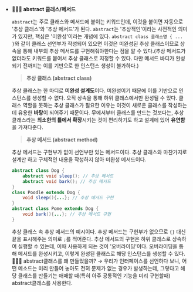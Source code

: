 - **🙋🏻‍♀️ abstract 클래스/메서드**
    
    `abstract`는 주로 클래스와 메서드에 붙이는 키워드인데, 이것을 붙이면 자동으로 '추상 클래스'와 '추상 메서드'가 된다. `abstract`는 '추상적인'이라는 사전적인 의미가 있지만, 핵심은 '미완성'이라는 개념에 있다. `abstract class 클래스명 { ... }`와 같이 클래스 선언부가 작성되어 있으면 이것은 미완성된 추상 클래스이므로 상속을 통해 내부의 추상 메서드를 구현해줘야한다는 점을 알 수 있다.(추상 메서드가 없더라도 키워드를 붙여서 추상 클래스로 지정할 수 있다. 다만 메서드 바디가 완성 되기 전까지는 이를 기반으로 한 인스턴스 생성이 불가하다.)
    
    > **추상 클래스 (abstract class)**
    > 
    
    추상 클래스는 한 마디로 **미완성 설계도**이다. 미완성이기 때문에 이를 기반으로 인스턴스를 생성할 수 없다. 오직 상속을 통해 하위 클래스에서만 완성될 수 있다. 클래스 역할을 못하는 추상 클래스가 필요한 이유는 이것이 새로운 클래스를 작성하는데 유용한 **바탕**이 되어주기 때문이다. 무에서부터 클래스를 만드는 것보다는, 추상 클래스라는 **최소한의 틀에서 확장**시키는 것이 편리하기도 하고 설계에 있어 **유연함**을 가져다준다.
    
    > **추상 메서드 (abstract method)**
    > 
    
    추상 메서드는 구현부가 없이 선언부만 있는 메서드이다. 추상 클래스와 마찬가지로 설계만 하고 구체적인 내용을 작성하지 않아 미완성 메서드이다.
    
    ```java
    abstract class Dog {
    	abstract void sleep(); // 추상 메서드
        abstract void bark(); // 추상 메서드
    }
    class Poodle extends Dog {
    	void sleep(){...}; // 추상 메서드 구현
    }
    abstract class Pome extends Dog {
    	void bark(){...}; // 추상 메서드 구현
    }
    ```
    
    추상 클래스 속 추상 메서드의 예시이다. 추상 메서드는 구현부가 없으므로 `{}` 대신 끝을 표시해주는 의미로 `;`를 적어준다. 추상 메서드의 구현은 하위 클래스로 상속하여 실행할 수 있는데, 이때 사용하게 되는 것이 '오버라이딩'이다. 오버라이딩을 통해 메서드를 완성시키고, 이렇게 완성된 클래스로 해당 인스턴스를 생성할 수 있다.
    🙋🏻‍♀️ abstract클래스를 왜 만들었을까?
→ 우리가 인터페이스를 선언하다 보니, 어떤 메소드는 미리 만들어 놓아도 전혀 문제가 없는 경우가 발생하는데, 그렇다고 해당 클래스를 만들기는 애매할 때(특히 아주 공통적인 기능을 미리 구현할때) abstract클래스를 사용한다.
